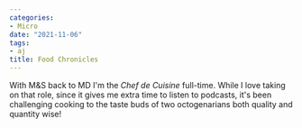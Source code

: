 ```yaml
---
categories:
- Micro
date: "2021-11-06"
tags:
- aj
title: Food Chronicles
---
```


With M&S back to MD I'm the _Chef de Cuisine_ full-time. While I love taking on that role, since it gives me extra time to listen to podcasts, it's been challenging cooking to the taste buds of two octogenarians both quality and quantity wise!
